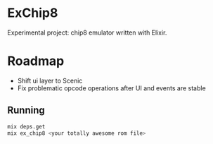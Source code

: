 # ExChip8

Experimental project: chip8 emulator written with Elixir.

# Roadmap

* Shift ui layer to Scenic
* Fix problematic opcode operations after UI and events are stable

## Running

```bash
mix deps.get
mix ex_chip8 <your totally awesome rom file>
```
